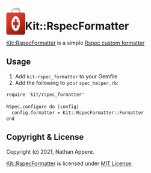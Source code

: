 <!--pp {} -->
<img align="left" width="50" height="90" src="https://raw.githubusercontent.com/rubykit/kit/main/docs/assets/images/rubykit-framework-logo.svg">
<!-- pp-->

[Kit::RspecFormatter]: https://github.com/rubykit/kit/tree/main/libraries/kit-rspec_formatter

# Kit::RspecFormatter

[Kit::RspecFormatter] is a simple [Rspec custom formatter](https://relishapp.com/rspec/rspec-core/docs/formatters/custom-formatters)

## Usage

1) Add `kit-rspec_formatter` to your Gemfile
2) Add the following to your `spec_helper.rb`:
```
require 'kit/rspec_formatter'

RSpec.configure do |config|
  config.formatter = Kit::RspecFormatter::Formatter
end
```

## Copyright & License

Copyright (c) 2021, Nathan Appere.

[Kit::RspecFormatter] is licensed under [MIT License](MIT_LICENSE.md).
